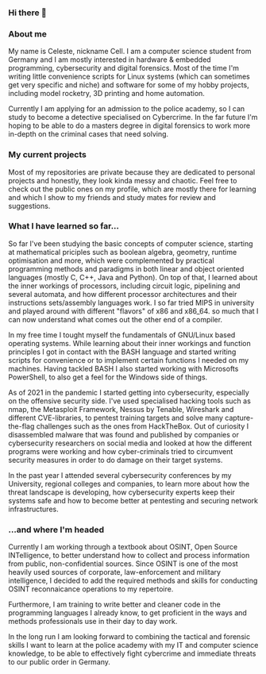 ### Hi there 👋

### About me
My name is Celeste, nickname Cell.
I am a computer science student from Germany and I am mostly interested in hardware & embedded programming, cybersecurity and digital forensics.
Most of the time I'm writing little convenience scripts for Linux systems (which can sometimes get very specific and niche) and software for some of my hobby projects, including model rocketry, 3D printing and home automation.

Currently I am applying for an admission to the police academy, so I can study to become a detective specialised on Cybercrime. In the far future I'm hoping to be able to do a masters degree in digital forensics to work more in-depth on the criminal cases that need solving.

### My current projects
Most of my repositories are private because they are dedicated to personal projects and honestly, they look kinda messy and chaotic.
Feel free to check out the public ones on my profile, which are mostly there for learning and which I show to my friends and study mates for review and suggestions.

### What I have learned so far...
So far I've been studying the basic concepts of computer science, starting at mathematical priciples such as boolean algebra, geometry, runtime optimisation and more, which were complemented by practical programming methods and paradigms in both linear and object oriented languages (mostly C, C++, Java and Python). On top of that, I learned about the inner workings of processors, including circuit logic, pipelining and several automata, and how different processor architectures and their instructions sets/assembly languages work. I so far tried MIPS in university and played around with different "flavors" of x86 and x86_64. so much that I can now understand what comes out the other end of a compiler.

In my free time I tought myself the fundamentals of GNU/Linux based operating systems. While learning about their inner workings and function principles I got in contact with the BASH language and started writing scripts for convenience or to implement certain functions I needed on my machines. Having tackled BASH I also started working with Microsofts PowerShell, to also get a feel for the Windows side of things.

As of 2021 in the pandemic I started getting into cybersecurity, especially on the offensive security side. I've used specialised hacking tools such as nmap, the Metasploit Framework, Nessus by Tenable, Wireshark and different CVE-libraries, to pentest training targets and solve many capture-the-flag challenges such as the ones from HackTheBox.
Out of curiosity I disassembled malware that was found and published by companies or cybersecurity researchers on social media and looked at how the different programs were working and how cyber-criminals tried to circumvent security measures in order to do damage on their target systems.

In the past year I attended several cybersecurity conferences by my University, regional colleges and companies, to learn more about how the threat landscape is developing, how cybersecurity experts keep their systems safe and how to become better at pentesting and securing network infrastructures.

### ...and where I'm headed

Currently I am working through a textbook about OSINT, Open Source INTelligence, to better understand how to collect and process information from public, non-confidential sources. Since OSINT is one of the most heavily used sources of corporate, law-enforcement and military intelligence, I decided to add the required methods and skills for conducting OSINT reconnaicance operations to my repertoire.

Furthermore, I am training to write better and cleaner code in the programming languages I already know, to get proficient in the ways and methods professionals use in their day to day work.

In the long run I am looking forward to combining the tactical and forensic skills I want to learn at the police academy with my IT and computer science knowledge, to be able to effectively fight cybercrime and immediate threats to our public order in Germany.
